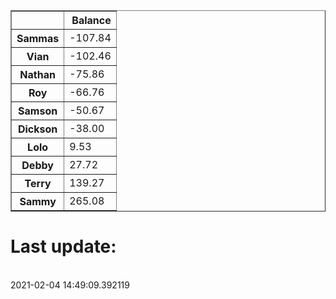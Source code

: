 <table border="1" class="dataframe">
  <thead>
    <tr style="text-align: right;">
      <th></th>
      <th>Balance</th>
    </tr>
  </thead>
  <tbody>
    <tr>
      <th>Sammas</th>
      <td>-107.84</td>
    </tr>
    <tr>
      <th>Vian</th>
      <td>-102.46</td>
    </tr>
    <tr>
      <th>Nathan</th>
      <td>-75.86</td>
    </tr>
    <tr>
      <th>Roy</th>
      <td>-66.76</td>
    </tr>
    <tr>
      <th>Samson</th>
      <td>-50.67</td>
    </tr>
    <tr>
      <th>Dickson</th>
      <td>-38.00</td>
    </tr>
    <tr>
      <th>Lolo</th>
      <td>9.53</td>
    </tr>
    <tr>
      <th>Debby</th>
      <td>27.72</td>
    </tr>
    <tr>
      <th>Terry</th>
      <td>139.27</td>
    </tr>
    <tr>
      <th>Sammy</th>
      <td>265.08</td>
    </tr>
  </tbody>
</table><H1>Last update:</h1><br>2021-02-04 14:49:09.392119